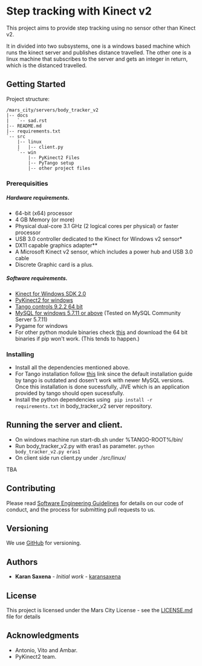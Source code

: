 # Step tracking with Kinect v2

This project aims to provide step tracking using no sensor other than Kinect v2.  

It in divided into two subsystems, one is a windows based machine which runs the kinect server and publishes distance travelled.
The other one is a linux machine that subscribes to the server and gets an integer in return, which is the distanced travelled.

## Getting Started

Project structure:

```
/mars_city/servers/body_tracker_v2
|-- docs
|   `-- sad.rst
|-- README.md
|-- requirements.txt
`-- src
    |-- linux
    |   |-- client.py
    `-- win
        |-- PyKinect2 Files
        |-- PyTango setup
        |-- other project files
```

### Prerequisities

##### Hardware requirements.

- 64-bit (x64) processor
- 4 GB Memory (or more)
- Physical dual-core 3.1 GHz (2 logical cores per physical) or faster processor
- USB 3.0 controller dedicated to the Kinect for Windows v2 sensor*
- DX11 capable graphics adapter**
- A Microsoft Kinect v2 sensor, which includes a power hub and USB 3.0 cable
- Discrete Graphic card is a plus.

##### Software requirements.

- [Kinect for Windows SDK 2.0 ](https://www.microsoft.com/en-in/download/details.aspx?id=44561)
- [PyKinect2 for windows](https://pypi.python.org/pypi/pykinect2)
- [Tango controls 9.2.2 64 bit](http://sourceforge.net/projects/tango-cs/files/TangoSetup-9.2.2_win64.exe/download)
- [MySQL for windows 5.7.11 or above](https://dev.mysql.com/downloads/file/?id=464460) (Tested on MySQL Community Server 5.7.11)
- Pygame for windows
- For other python module binaries check [this](http://www.lfd.uci.edu/~gohlke/pythonlibs/) and download the 64 bit binaries if pip won't work. (This tends to happen.)
    

### Installing

- Install all the dependencies mentioned above.
- For Tango installation follow [this](http://shrigsoc.blogspot.in/2016/07/update-on-10-july-tango-installation.html) link since the default installation guide by tango is outdated and dosen't work with newer MySQL versions.
Once this installation is done sucessfully, JIVE which is an application provided by tango should open sucessfully.
- Install the python dependencies using ``` pip install -r requirements.txt``` in body_tracker_v2 server repository.
 


## Running the server and client.

- On windows machine run start-db.sh under %TANGO-ROOT%/bin/
- Run body_tracker_v2.py with eras1 as parameter. ```python body_tracker_v2.py eras1```
- On client side run client.py under ./src/linux/ 

TBA

## Contributing

Please read [Software Engineering Guidelines](http://eras.readthedocs.io/en/latest/doc/guidelines.html) for details on our code of conduct, and the process for submitting pull requests to us.

## Versioning

We use [GitHub](http://github.com/) for versioning.

## Authors

* **Karan Saxena** - *Initial work* - [karansaxena](https://github.com/karansaxena)


## License

This project is licensed under the Mars City License - see the [LICENSE.md](https://github.com/mars-planet/mars_city/blob/master/LICENSE) file for details

## Acknowledgments

* Antonio, Vito and Ambar.
* PyKinect2 team.

